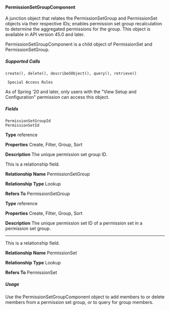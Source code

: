 #### PermissionSetGroupComponent

A junction object that relates the PermissionSetGroup and PermissionSet objects via their respective IDs; enables permission set group
recalculation to determine the aggregated permissions for the group. This object is available in API version 45.0 and later.

PermissionSetGroupComponent is a child object of PermissionSet and PermissionSetGroup.

##### Supported Calls
```
create(), delete(), describeSObject(), query(), retrieve()

 Special Access Rules

```
As of Spring ’20 and later, only users with the "View Setup and Configuration" permission can access this object.

##### Fields

```
PermissionSetGroupId
PermissionSetId

```

**Type**
reference

**Properties**
Create, Filter, Group, Sort

**Description**
The unique permission set group ID.

This is a relationship field.

**Relationship Name**
PermissionSetGroup

**Relationship Type**
Lookup

**Refers To**
PermissionSetGroup

**Type**
reference

**Properties**
Create, Filter, Group, Sort

**Description**
The unique permission set ID of a permission set in a permission set group.


-----

This is a relationship field.

**Relationship Name**
PermissionSet

**Relationship Type**
Lookup

**Refers To**
PermissionSet

##### Usage

Use the PermissionSetGroupComponent object to add members to or delete members from a permission set group, or to query for
group members.
